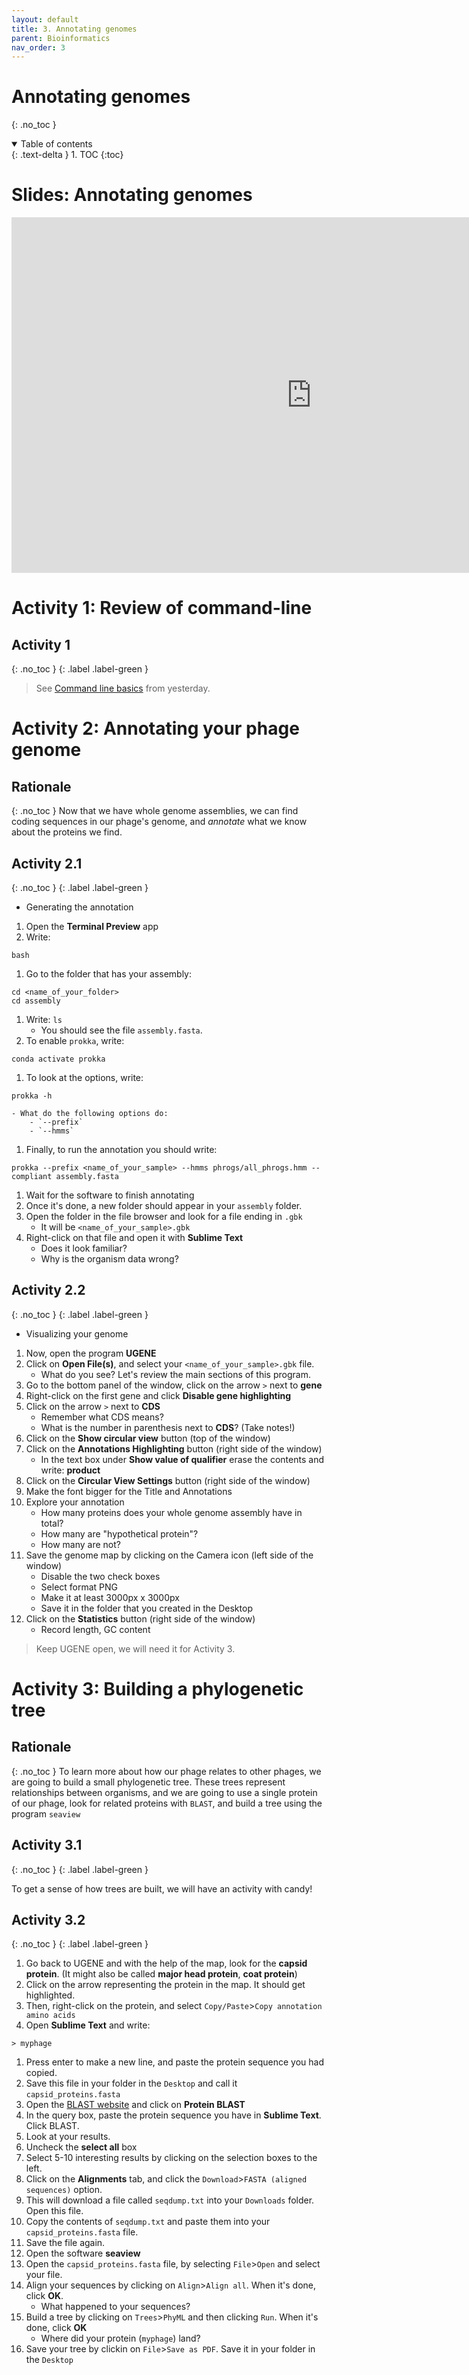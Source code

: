 ```yaml
---
layout: default
title: 3. Annotating genomes
parent: Bioinformatics
nav_order: 3
---
```



# Annotating genomes
{: .no_toc }

<details open markdown="block">
  <summary>
    Table of contents
  </summary>
  {: .text-delta }
1. TOC
{:toc}
</details>

# Slides: Annotating genomes

<div class="responsive-wrap">

  <iframe src="https://docs.google.com/presentation/d/e/2PACX-1vTqOonMexJ_78keYP5rEGivN53UmLcTFNtKqwDSMbY9jkIhtrxbTB0O7IutVNL8PDZi_wCMsigowivH/embed?start=false&loop=false&delayms=3000" frameborder="0" width="960" height="569" allowfullscreen="true" mozallowfullscreen="true" webkitallowfullscreen="true"></iframe>

</div>



# Activity 1: Review of command-line

## Activity 1
{: .no_toc }
{: .label .label-green }


> See [Command line basics](./protocol02_assembly.html#activity-1-command-line-basics) from yesterday.


# Activity 2: Annotating your phage genome

## Rationale
{: .no_toc }
Now that we have whole genome assemblies, we can find coding sequences in our phage's genome, and _annotate_ what we know about the proteins we find. 


## Activity 2.1
{: .no_toc }
{: .label .label-green }

- Generating the annotation

1. Open the **Terminal Preview** app
1. Write:
```
bash
```
1. Go to the folder that has your assembly:
```
cd <name_of_your_folder>
cd assembly
```
1. Write:
``
ls
``
    - You should see the file `assembly.fasta`.
1. To enable `prokka`, write:
```
conda activate prokka
```
1. To look at the options, write:
```
prokka -h
```
    - What do the following options do:
        - `--prefix`
        - `--hmms`
1. Finally, to run the annotation you should write:
```
prokka --prefix <name_of_your_sample> --hmms phrogs/all_phrogs.hmm --compliant assembly.fasta
```
1. Wait for the software to finish annotating
1. Once it's done, a new folder should appear in your `assembly` folder.
1. Open the folder in the file browser and look for a file ending in `.gbk`
    - It will be `<name_of_your_sample>.gbk`
1. Right-click on that file and open it with **Sublime Text**
    - Does it look familiar?
    - Why is the organism data wrong?

## Activity 2.2
{: .no_toc }
{: .label .label-green }
- Visualizing your genome

1. Now, open the program **UGENE**
1. Click on **Open File(s)**, and select your `<name_of_your_sample>.gbk` file.
    - What do you see? Let's review the main sections of this program.
1. Go to the bottom panel of the window, click on the arrow `>` next to **gene**
1. Right-click on the first gene and click **Disable gene highlighting**
1. Click on the arrow `>` next to **CDS**
    - Remember what CDS means?
    - What is the number in parenthesis next to **CDS**? (Take notes!)
1. Click on the **Show circular view** button (top of the window)
1. Click on the **Annotations Highlighting** button (right side of the window)
    -   In the text box under **Show value of qualifier** erase the contents and write: **product**
1. Click on the **Circular View Settings** button (right side of the window)
1. Make the font bigger for the Title and Annotations
1. Explore your annotation
    - How many proteins does your whole genome assembly have in total?
    - How many are "hypothetical protein"?
    - How many are not?
1. Save the genome map by clicking on the Camera icon (left side of the window)
    - Disable the two check boxes
    - Select format PNG
    - Make it at least 3000px x 3000px
    - Save it in the folder that you created in the Desktop
1. Click on the **Statistics** button (right side of the window)
    - Record length, GC content

> Keep UGENE open, we will need it for Activity 3.


# Activity 3: Building a phylogenetic tree

## Rationale
{: .no_toc }
To learn more about how our phage relates to other phages, we are going to build a small phylogenetic tree. These trees represent relationships between organisms, and we are going to use a single protein of our phage, look for related proteins with `BLAST`, and build a tree using the program `seaview`


## Activity 3.1
{: .no_toc }
{: .label .label-green }

To get a sense of how trees are built, we will have an activity with candy!

## Activity 3.2
{: .no_toc }
{: .label .label-green }
1. Go back to UGENE and with the help of the map, look for the **capsid protein**. (It might also be called **major head protein**, **coat protein**)
1. Click on the arrow representing the protein in the map. It should get highlighted.
1. Then, right-click on the protein, and select `Copy/Paste`>`Copy annotation amino acids`
1. Open **Sublime Text** and write:
```
> myphage
```
1. Press enter to make a new line, and paste the protein sequence you had copied.
1. Save this file in your folder in the `Desktop` and call it `capsid_proteins.fasta`
1. Open the [BLAST website](https://blast.ncbi.nlm.nih.gov/Blast.cgi) and click on **Protein BLAST**
1. In the query box, paste the protein sequence you have in **Sublime Text**. Click BLAST.
1. Look at your results.
1. Uncheck the **select all** box
1. Select 5-10 interesting results by clicking on the selection boxes to the left.
1. Click on the **Alignments** tab, and click the `Download`>`FASTA (aligned sequences)` option.
1. This will download a file called `seqdump.txt` into your `Downloads` folder. Open this file.
1. Copy the contents of `seqdump.txt` and paste them into your `capsid_proteins.fasta` file.
1. Save the file again.
1. Open the software **seaview**
1. Open the `capsid_proteins.fasta` file, by selecting `File`>`Open` and select your file.
1. Align your sequences by clicking on `Align`>`Align all`. When it's done, click **OK**.
    - What happened to your sequences?
1. Build a tree by clicking on `Trees`>`PhyML` and then clicking `Run`. When it's done, click **OK**
    - Where did your protein (`myphage`) land?
1. Save your tree by clickin on `File`>`Save as PDF`. Save it in your folder in the `Desktop`
